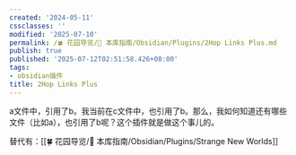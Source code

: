 ```yaml
---
created: '2024-05-11'
cssclasses: ''
modified: '2025-07-10'
permalink: /🍀 花园导览/🧰 本库指南/Obsidian/Plugins/2Hop Links Plus.md
publish: true
published: '2025-07-12T02:51:58.426+08:00'
tags:
- obsidian插件
title: 2Hop Links Plus
---
```

a文件中，引用了b。我当前在c文件中，也引用了b。那么，我如何知道还有哪些文件（比如a），也引用了b呢？这个插件就是做这个事儿的。

替代有：[[🍀 花园导览/🧰 本库指南/Obsidian/Plugins/Strange New Worlds]]
